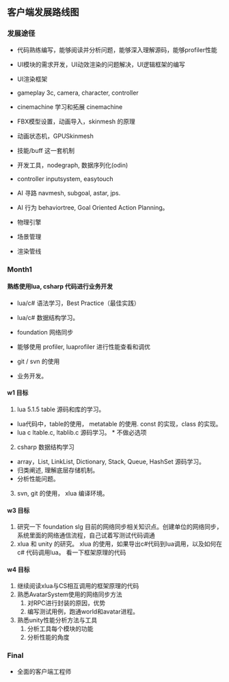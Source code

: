 ## 客户端发展路线图

### 发展途径

- 代码熟练编写，能够阅读并分析问题，能够深入理解源码，能够profiler性能
- UI模块的需求开发，UI动效渲染的问题解决，UI逻辑框架的编写
- UI渲染框架

- gameplay 3c, camera, character, controller
- cinemachine 学习和拓展 cinemachine
- FBX模型设置，动画导入，skinmesh 的原理
- 动画状态机，GPUSkinmesh
- 技能/buff 这一套机制
- 开发工具，nodegraph, 数据序列化(odin)
- controller inputsystem, easytouch
- AI 寻路 navmesh, subgoal, astar, jps.
- AI 行为 behaviortree, Goal Oriented Action Planning。

- 物理引擎
- 场景管理
- 渲染管线

### Month1

#### 熟练使用lua, csharp 代码进行业务开发

- lua/c# 语法学习，Best Practice（最佳实践）
- lua/c# 数据结构学习。
- foundation 网络同步
- 能够使用 profiler, luaprofiler 进行性能查看和调优
- git / svn 的使用

- 业务开发。

#### w1 目标

1. lua 5.1.5 table 源码和库的学习。 

- lua代码中，table的使用， metatable 的使用. const 的实现，class 的实现。
- lua c ltable.c, ltablib.c 源码学习。 * 不做必选项

2. csharp 数据结构学习

- array，List, LinkList, Dictionary, Stack, Queue, HashSet 源码学习。
- 归类阐述, 理解底层存储机制。
- 分析性能问题。

3. svn, git 的使用， xlua 编译环境。


#### w3 目标
1. 研究一下 foundation slg 目前的网络同步相关知识点。创建单位的网络同步，系统里面的网络通信流程，自己试着写测试代码调通
2. xlua 和 unity 的研究。 xlua 的使用，如果导出c#代码到lua调用，以及如何在 c# 代码调用lua。 看一下框架原理的代码


#### w4 目标

1. 继续阅读xlua与CS相互调用的框架原理的代码
2. 熟悉AvatarSystem使用的网络同步方法
    1. 对RPC进行封装的原因，优势
    2. 编写测试用例，跑通world和avatar进程。
3. 熟悉unity性能分析方法与工具
    1. 分析工具每个模块的功能
    2. 分析性能的角度

### Final

- 全面的客户端工程师
